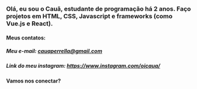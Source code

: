 ### Olá, eu sou o Cauã, estudante de programação há 2 anos. Faço projetos em HTML, CSS, Javascript e frameworks (como Vue.js e React).

#### Meus contatos:

##### Meu e-mail: cauaperrella@gmail.com
##### Link do meu instagram: https://www.instagram.com/oicaua/

#### Vamos nos conectar?

